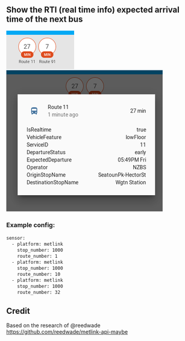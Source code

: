 ## Show the RTI (real time info) expected arrival time of the next bus

![RTI](img/rti.png)
![Item info screenshot](img/info.png)

### Example config:
```
sensor:
  - platform: metlink
    stop_number: 1000
    route_number: 1
  - platform: metlink
    stop_number: 1000
    route_number: 10
  - platform: metlink
    stop_number: 1000
    route_number: 32

```

## Credit

Based on the research of @reedwade https://github.com/reedwade/metlink-api-maybe
